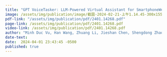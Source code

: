 ```yaml
---
title: "GPT VoiceTasker: LLM-Powered Virtual Assistant for SmartphoneWeb Development Success"
image: /assets/img/publication/image/截圖-2024-02-21-上午1.14.45-300x155.png
pdf-link: "/assets/img/publication/pdf/2401.14268.pdf"
page-link: /assets/img/publication/pdf/2401.14268.pdf
video-link: /assets/img/publication/pdf/2401.14268.pdf
author: "Minh Duc Vu, Han Wang, Zhuang Li, Jieshan Chen, Shengdong Zhao, Zhenchang Xing, Chunyang Chen" 
date-text:
date:  2024-04-01 23:43:45 -0500
published: true
---
```





